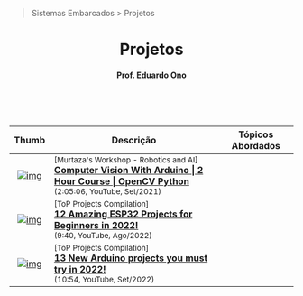 > Sistemas Embarcados > Projetos

<h1 align="center">Projetos</h1>

<h4 align="center">Prof. Eduardo Ono</h4>

&nbsp;

<br>

| Thumb | Descrição | Tópicos Abordados |
| :-: | --- | --- |
| [![img](https://img.youtube.com/vi/mfiRJ1qgToc/default.jpg)](https://www.youtube.com/watch?v=mfiRJ1qgToc) | <sup>[Murtaza's Workshop - Robotics and AI]</sup><br>[__Computer Vision With Arduino \| 2 Hour Course \| OpenCV Python__](https://www.youtube.com/watch?v=mfiRJ1qgToc)<br><sub>(2:05:06, YouTube, Set/2021)</sub> | 
| [![img](https://img.youtube.com/vi/juCbVRq4Xhg/default.jpg)](https://www.youtube.com/watch?v=juCbVRq4Xhg) | <sup>[ToP Projects Compilation]</sup><br>[__12 Amazing ESP32 Projects for Beginners in 2022!__](https://www.youtube.com/watch?v=juCbVRq4Xhg)<br><sub>(9:40, YouTube, Ago/2022)</sub> | 
| [![img](https://img.youtube.com/vi/dAgU2AG6Ey8/default.jpg)](https://www.youtube.com/watch?v=dAgU2AG6Ey8) | <sup>[ToP Projects Compilation]</sup><br>[__13 New Arduino projects you must try in 2022!__](https://www.youtube.com/watch?v=dAgU2AG6Ey8)<br><sub>(10:54, YouTube, Set/2022)</sub> | 

<br>
